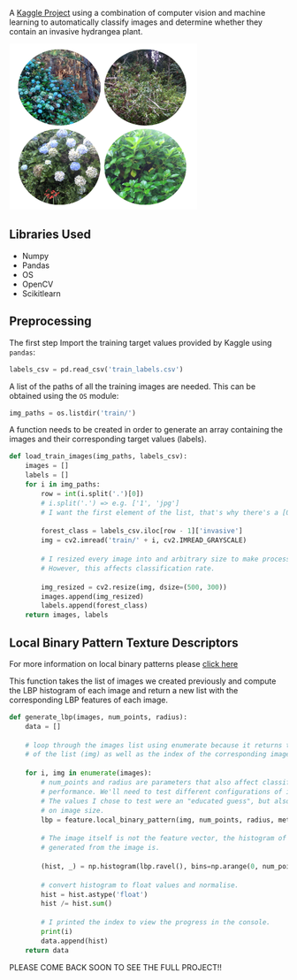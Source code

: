 A [Kaggle Project](https://www.kaggle.com/c/invasive-species-monitoring) using a combination of computer vision and machine learning to automatically classify images and determine whether they contain an invasive hydrangea plant.

<img src="https://github.com/jack-morgan/Personal-Website/raw/gh-pages/Images/invasiveIntro.png" width="340" height="300" />


## Libraries Used

- Numpy
- Pandas
- OS
- OpenCV
- Scikitlearn

## Preprocessing

The first step Import the training target values provided by Kaggle using `pandas`:

```python
labels_csv = pd.read_csv('train_labels.csv')
```
A list of the paths of all the training images are needed. This can be obtained using the `OS` module:

```python
img_paths = os.listdir('train/')
```
A function needs to be created in order to generate an array containing the images and their corresponding target values (labels).

```python
def load_train_images(img_paths, labels_csv):
    images = []
    labels = []
    for i in img_paths:
        row = int(i.split('.')[0])
        # i.split('.') => e.g. ['1', 'jpg']
        # I want the first element of the list, that's why there's a [0]
        
        forest_class = labels_csv.iloc[row - 1]['invasive']
        img = cv2.imread('train/' + i, cv2.IMREAD_GRAYSCALE)
        
        # I resized every image into and arbitrary size to make processing time faster
        # However, this affects classification rate.
        
        img_resized = cv2.resize(img, dsize=(500, 300))
        images.append(img_resized)
        labels.append(forest_class)
    return images, labels
```

## Local Binary Pattern Texture Descriptors

For more information on local binary patterns please [click here](https://www.pyimagesearch.com/2015/12/07/local-binary-patterns-with-python-opencv/)

This function takes the list of images we created previously and compute the LBP histogram of each image and return a new list with the corresponding LBP features of each image.

```python
def generate_lbp(images, num_points, radius):
    data = []

    # loop through the images list using enumerate because it returns the element
    # of the list (img) as well as the index of the corresponding image (i)
    
    for i, img in enumerate(images):
        # num_points and radius are parameters that also affect classification
        # performance. We'll need to test different configurations of it.
        # The values I chose to test were an "educated guess", but also arbitrary based
        # on image size.
        lbp = feature.local_binary_pattern(img, num_points, radius, method='uniform')
        
        # The image itself is not the feature vector, the histogram of each LBP code
        # generated from the image is. 
        
        (hist, _) = np.histogram(lbp.ravel(), bins=np.arange(0, num_points + 3), range=(0, num_points + 2))

        # convert histogram to float values and normalise.
        hist = hist.astype('float')
        hist /= hist.sum()

        # I printed the index to view the progress in the console.
        print(i)
        data.append(hist)
    return data
```

PLEASE COME BACK SOON TO SEE THE FULL PROJECT!!

